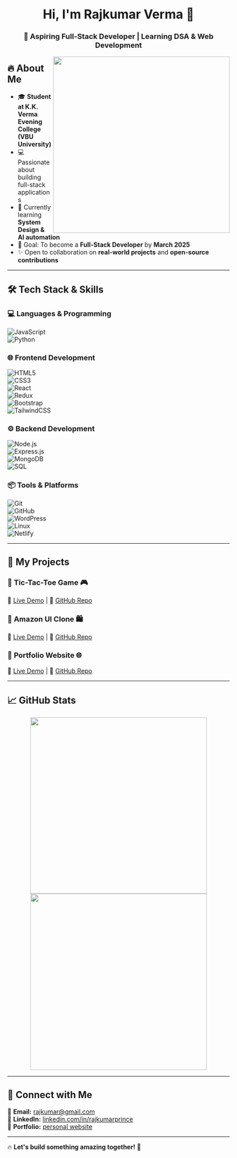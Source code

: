 <h1 align="center">Hi, I'm Rajkumar Verma 👋</h1>  
<h3 align="center">🚀 Aspiring Full-Stack Developer | Learning DSA & Web Development</h3>  

<img align="right" src="https://camo.githubusercontent.com/5e3babfce4609dcd669a8f2a6d37b47c85486729942c57c5afbfc715f0b5dff7/68747470733a2f2f69302e77702e636f6d2f616c6c68746163636573732e696e666f2f776562736974652d646576656c6f7065722e676966" width="400"/>


## 🔥 About Me  
- 🎓 **Student at K.K. Verma Evening College (VBU University)**  
- 💻 Passionate about building full-stack applications  
- 🌱 Currently learning **System Design & AI automation**  
- 🎯 Goal: To become a **Full-Stack Developer** by **March 2025**  
- ✨ Open to collaboration on **real-world projects** and **open-source contributions**  

---
## 🛠️ Tech Stack & Skills  

### **💻 Languages & Programming**  
![JavaScript](https://img.shields.io/badge/JavaScript-F7DF1E?style=for-the-badge&logo=javascript&logoColor=black)  
![Python](https://img.shields.io/badge/Python-3776AB?style=for-the-badge&logo=python&logoColor=white)  

### **🌐 Frontend Development**  
![HTML5](https://img.shields.io/badge/HTML5-E34F26?style=for-the-badge&logo=html5&logoColor=white)  
![CSS3](https://img.shields.io/badge/CSS3-1572B6?style=for-the-badge&logo=css3&logoColor=white)  
![React](https://img.shields.io/badge/React-61DAFB?style=for-the-badge&logo=react&logoColor=black)  
![Redux](https://img.shields.io/badge/Redux-764ABC?style=for-the-badge&logo=redux&logoColor=white)  
![Bootstrap](https://img.shields.io/badge/Bootstrap-7952B3?style=for-the-badge&logo=bootstrap&logoColor=white)  
![TailwindCSS](https://img.shields.io/badge/TailwindCSS-38B2AC?style=for-the-badge&logo=tailwind-css&logoColor=white)  

### **⚙️ Backend Development**  
![Node.js](https://img.shields.io/badge/Node.js-339933?style=for-the-badge&logo=nodedotjs&logoColor=white)  
![Express.js](https://img.shields.io/badge/Express.js-000000?style=for-the-badge&logo=express&logoColor=white)  
![MongoDB](https://img.shields.io/badge/MongoDB-47A248?style=for-the-badge&logo=mongodb&logoColor=white)  
![SQL](https://img.shields.io/badge/SQL-4479A1?style=for-the-badge&logo=mysql&logoColor=white)  

### **📦 Tools & Platforms**  
![Git](https://img.shields.io/badge/Git-F05032?style=for-the-badge&logo=git&logoColor=white)  
![GitHub](https://img.shields.io/badge/GitHub-181717?style=for-the-badge&logo=github&logoColor=white)  
![WordPress](https://img.shields.io/badge/WordPress-21759B?style=for-the-badge&logo=wordpress&logoColor=white)  
![Linux](https://img.shields.io/badge/Linux-FCC624?style=for-the-badge&logo=linux&logoColor=black)  
![Netlify](https://img.shields.io/badge/Netlify-00C7B7?style=for-the-badge&logo=netlify&logoColor=white)  

---

## 📌 My Projects  

### 🔹 **Tic-Tac-Toe Game** 🎮  
🔗 [Live Demo](https://tik-tak-tok-in.netlify.app/) | 📝 [GitHub Repo](https://github.com/PrinceRaj82/Tik_Tak_Tok)  

### 🔹 **Amazon UI Clone** 🛍️  
🔗 [Live Demo](#) | 📝 [GitHub Repo](https://github.com/PrinceRaj82/AmazonUIClone)  

### 🔹 **Portfolio Website** 🌐  
🔗 [Live Demo](#) | 📝 [GitHub Repo](https://github.com/PrinceRaj82/portfolio)  

---

## 📈 GitHub Stats  
<p align="center">
  <img src="https://github-readme-stats.vercel.app/api?username=PrinceRaj82&show_icons=true&theme=dark" width="400"/>
  <img src="https://github-readme-streak-stats.herokuapp.com/?user=PrinceRaj82&theme=dark" width="400"/>
</p>

---

## 🤝 Connect with Me  
📩 **Email:** [rajkumar@gmail.com](mailto:rajkumarverma.myself@gmail.com)  
🔗 **LinkedIn:** [linkedin.com/in/rajkumarprince](https://www.linkedin.com/in/rajkumarprince)  
📝 **Portfolio:** [personal website](https://rajkumarprince.me)  

---

🔥 **Let's build something amazing together!** 🚀  
